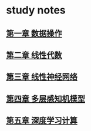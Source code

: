# study notes

## [第一章  数据操作]()




## [第二章  线性代数]()




## [第三章  线性神经网络]()



## [第四章  多层感知机模型]()




## [第五章  深度学习计算]()









